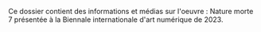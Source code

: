  Ce dossier contient des informations et médias sur l'oeuvre : Nature morte 7 présentée à la Biennale internationale d'art numérique de 2023.
